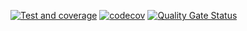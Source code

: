 [![Test and coverage](https://github.com/suqingfa/go/actions/workflows/build.yml/badge.svg)](https://github.com/suqingfa/go/actions/workflows/build.yml)
[![codecov](https://codecov.io/gh/suqingfa/go/graph/badge.svg?token=4LWFXREZNB)](https://codecov.io/gh/suqingfa/go)
[![Quality Gate Status](https://sonarcloud.io/api/project_badges/measure?project=suqingfa_go&metric=alert_status)](https://sonarcloud.io/summary/new_code?id=suqingfa_go)